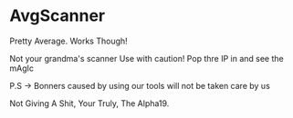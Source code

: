 # AvgScanner
Pretty Average. Works Though!

Not your grandma's scanner
Use with caution!
Pop thre IP in and see the mAgIc

P.S -> Bonners caused by using our tools will not be taken care by us

Not Giving A Shit,
Your Truly,
The Alpha19.
